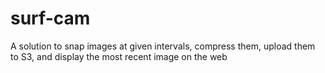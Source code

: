 # surf-cam
A solution to snap images at given intervals, compress them, upload them to S3, and display the most recent image on the web
